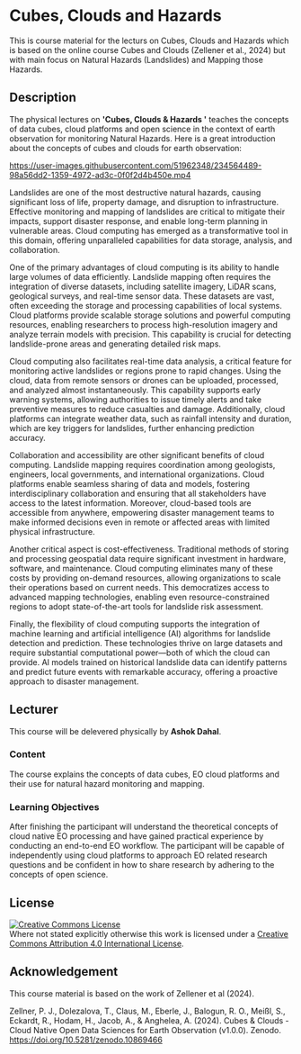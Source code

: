 
# Cubes, Clouds and Hazards
This is course material for the lecturs on Cubes, Clouds and Hazards which is based on the online course Cubes and Clouds (Zellener et al., 2024) but with main focus on Natural Hazards (Landslides) and Mapping those Hazards.

## Description
The physical lectures on **'Cubes, Clouds &amp; Hazards '** teaches the concepts of data cubes, cloud platforms and open science in the context of earth observation for monitoring Natural Hazards. Here is a great introduction about the concepts of cubes and clouds for earth observation:

https://user-images.githubusercontent.com/51962348/234564489-98a56dd2-1359-4972-ad3c-0f0f2d4b450e.mp4

Landslides are one of the most destructive natural hazards, causing significant loss of life, property damage, and disruption to infrastructure. Effective monitoring and mapping of landslides are critical to mitigate their impacts, support disaster response, and enable long-term planning in vulnerable areas. Cloud computing has emerged as a transformative tool in this domain, offering unparalleled capabilities for data storage, analysis, and collaboration.

One of the primary advantages of cloud computing is its ability to handle large volumes of data efficiently. Landslide mapping often requires the integration of diverse datasets, including satellite imagery, LiDAR scans, geological surveys, and real-time sensor data. These datasets are vast, often exceeding the storage and processing capabilities of local systems. Cloud platforms provide scalable storage solutions and powerful computing resources, enabling researchers to process high-resolution imagery and analyze terrain models with precision. This capability is crucial for detecting landslide-prone areas and generating detailed risk maps.

Cloud computing also facilitates real-time data analysis, a critical feature for monitoring active landslides or regions prone to rapid changes. Using the cloud, data from remote sensors or drones can be uploaded, processed, and analyzed almost instantaneously. This capability supports early warning systems, allowing authorities to issue timely alerts and take preventive measures to reduce casualties and damage. Additionally, cloud platforms can integrate weather data, such as rainfall intensity and duration, which are key triggers for landslides, further enhancing prediction accuracy.

Collaboration and accessibility are other significant benefits of cloud computing. Landslide mapping requires coordination among geologists, engineers, local governments, and international organizations. Cloud platforms enable seamless sharing of data and models, fostering interdisciplinary collaboration and ensuring that all stakeholders have access to the latest information. Moreover, cloud-based tools are accessible from anywhere, empowering disaster management teams to make informed decisions even in remote or affected areas with limited physical infrastructure.

Another critical aspect is cost-effectiveness. Traditional methods of storing and processing geospatial data require significant investment in hardware, software, and maintenance. Cloud computing eliminates many of these costs by providing on-demand resources, allowing organizations to scale their operations based on current needs. This democratizes access to advanced mapping technologies, enabling even resource-constrained regions to adopt state-of-the-art tools for landslide risk assessment.

Finally, the flexibility of cloud computing supports the integration of machine learning and artificial intelligence (AI) algorithms for landslide detection and prediction. These technologies thrive on large datasets and require substantial computational power—both of which the cloud can provide. AI models trained on historical landslide data can identify patterns and predict future events with remarkable accuracy, offering a proactive approach to disaster management.

## Lecturer
This course will be delevered physically by **Ashok Dahal**.

### Content
The course explains the concepts of data cubes, EO cloud platforms and their use for natural hazard monitoring and mapping. 



### Learning Objectives
After finishing the participant will understand the theoretical concepts of cloud native EO processing and have gained practical experience by conducting an end-to-end EO workflow. The participant will be capable of independently using cloud platforms to approach EO related research questions and be confident in how to share research by adhering to the concepts of open science.


## License
<a rel="license" href="http://creativecommons.org/licenses/by/4.0/"><img alt="Creative Commons License" style="border-width:0" src="https://i.creativecommons.org/l/by/4.0/88x31.png" /></a><br />Where not stated explicitly otherwise this work is licensed under a <a rel="license" href="http://creativecommons.org/licenses/by/4.0/">Creative Commons Attribution 4.0 International License</a>.

## Acknowledgement
This course material is based on the work of Zellener et al (2024). 

Zellner, P. J., Dolezalova, T., Claus, M., Eberle, J., Balogun, R. O., Meißl, S., Eckardt, R., Hodam, H., Jacob, A., & Anghelea, A. (2024). Cubes & Clouds - Cloud Native Open Data Sciences for Earth Observation (v1.0.0). Zenodo. https://doi.org/10.5281/zenodo.10869466
